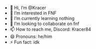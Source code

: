 - 👋 Hi, I’m @Kracer
- 👀 I’m interested in FNF
- 🌱 I’m currently learning nothing
- 💞️ I’m looking to collaborate on fnf
- 📫 How to reach me, Discord: Kracer84
- 😄 Pronouns: he/him
- ⚡ Fun fact: idk

<!---
Kracer/Kracer is a ✨ special ✨ repository because its `README.md` (this file) appears on your GitHub profile.
You can click the Preview link to take a look at your changes.
--->
